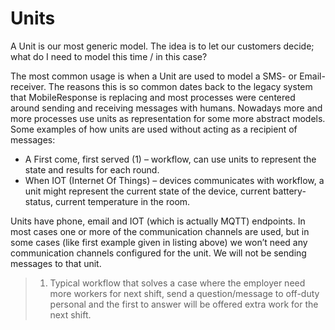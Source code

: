# Units #
A Unit is our most generic model. The idea is to let our customers decide; what do I need to model this time / in this case?

The most common usage is when a Unit are used to model a SMS- or Email-receiver. The reasons this is so common dates back to the legacy system that MobileResponse is replacing and most processes were centered around sending and receiving messages with humans. Nowadays more and more processes use units as representation for some more abstract models. Some examples of how units are used without acting as a recipient of messages:

 - A First come, first served (1) – workflow, can use units to represent the state and results for each round.
 - When IOT (Internet Of Things) – devices communicates with workflow, a unit might represent the current state of the device, current battery-status, current temperature in the room.

Units have phone, email and IOT (which is actually MQTT) endpoints. In most cases one or more of the communication channels are used, but in some cases (like first example given in listing above) we won’t need any communication channels configured for the unit. We will not be sending messages to that unit.

>   1) Typical workflow that solves a case where the employer need more workers for next shift, send a question/message to off-duty personal and the first to answer will be offered extra work for the next shift.


